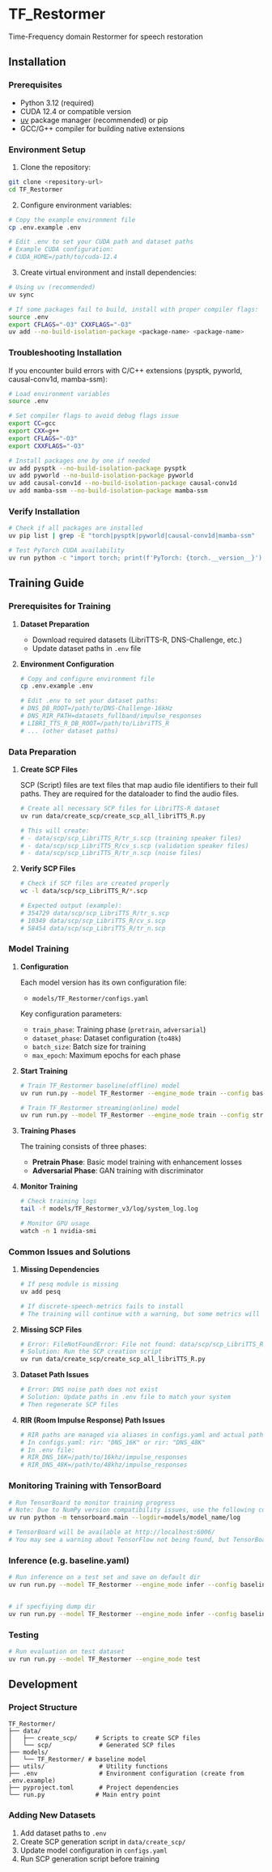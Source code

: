 # TF_Restormer

Time-Frequency domain Restormer for speech restoration

## Installation

### Prerequisites
- Python 3.12 (required)
- CUDA 12.4 or compatible version
- [uv](https://docs.astral.sh/uv/) package manager (recommended) or pip
- GCC/G++ compiler for building native extensions

### Environment Setup

1. Clone the repository:
```bash
git clone <repository-url>
cd TF_Restormer
```

2. Configure environment variables:
```bash
# Copy the example environment file
cp .env.example .env

# Edit .env to set your CUDA path and dataset paths
# Example CUDA configuration:
# CUDA_HOME=/path/to/cuda-12.4
```

3. Create virtual environment and install dependencies:
```bash
# Using uv (recommended)
uv sync

# If some packages fail to build, install with proper compiler flags:
source .env
export CFLAGS="-O3" CXXFLAGS="-O3"
uv add --no-build-isolation-package <package-name> <package-name>
```

### Troubleshooting Installation

If you encounter build errors with C/C++ extensions (pysptk, pyworld, causal-conv1d, mamba-ssm):

```bash
# Load environment variables
source .env

# Set compiler flags to avoid debug flags issue
export CC=gcc
export CXX=g++
export CFLAGS="-O3"
export CXXFLAGS="-O3"

# Install packages one by one if needed
uv add pysptk --no-build-isolation-package pysptk
uv add pyworld --no-build-isolation-package pyworld
uv add causal-conv1d --no-build-isolation-package causal-conv1d
uv add mamba-ssm --no-build-isolation-package mamba-ssm
```

### Verify Installation

```bash
# Check if all packages are installed
uv pip list | grep -E "torch|pysptk|pyworld|causal-conv1d|mamba-ssm"

# Test PyTorch CUDA availability
uv run python -c "import torch; print(f'PyTorch: {torch.__version__}'); print(f'CUDA available: {torch.cuda.is_available()}')"
```

## Training Guide

### Prerequisites for Training

1. **Dataset Preparation**
   - Download required datasets (LibriTTS-R, DNS-Challenge, etc.)
   - Update dataset paths in `.env` file

2. **Environment Configuration**
   ```bash
   # Copy and configure environment file
   cp .env.example .env
   
   # Edit .env to set your dataset paths:
   # DNS_DB_ROOT=/path/to/DNS-Challenge-16kHz
   # DNS_RIR_PATH=datasets_fullband/impulse_responses
   # LIBRI_TTS_R_DB_ROOT=/path/to/LibriTTS_R
   # ... (other dataset paths)
   ```

### Data Preparation

1. **Create SCP Files**
   
   SCP (Script) files are text files that map audio file identifiers to their full paths. They are required for the dataloader to find the audio files.

   ```bash
   # Create all necessary SCP files for LibriTTS-R dataset
   uv run data/create_scp/create_scp_all_libriTTS_R.py
   
   # This will create:
   # - data/scp/scp_LibriTTS_R/tr_s.scp (training speaker files)
   # - data/scp/scp_LibriTTS_R/cv_s.scp (validation speaker files)  
   # - data/scp/scp_LibriTTS_R/tr_n.scp (noise files)
   ```

2. **Verify SCP Files**
   ```bash
   # Check if SCP files are created properly
   wc -l data/scp/scp_LibriTTS_R/*.scp
   
   # Expected output (example):
   # 354729 data/scp/scp_LibriTTS_R/tr_s.scp
   # 10349 data/scp/scp_LibriTTS_R/cv_s.scp
   # 58454 data/scp/scp_LibriTTS_R/tr_n.scp
   ```

### Model Training

1. **Configuration**
   
   Each model version has its own configuration file:
   - `models/TF_Restormer/configs.yaml`
   
   Key configuration parameters:
   - `train_phase`: Training phase (`pretrain`, `adversarial`)
   - `dataset_phase`: Dataset configuration (`to48k`)
   - `batch_size`: Batch size for training
   - `max_epoch`: Maximum epochs for each phase

2. **Start Training**
   ```bash
   # Train TF_Restormer baseline(offline) model
   uv run run.py --model TF_Restormer --engine_mode train --config baseline.yaml

   # Train TF_Restormer streaming(online) model
   uv run run.py --model TF_Restormer --engine_mode train --config streaming.yaml
   ```

3. **Training Phases**
   
   The training consists of three phases:
   - **Pretrain Phase**: Basic model training with enhancement losses
   - **Adversarial Phase**: GAN training with discriminator

4. **Monitor Training**
   ```bash
   # Check training logs
   tail -f models/TF_Restormer_v3/log/system_log.log
   
   # Monitor GPU usage
   watch -n 1 nvidia-smi
   ```

### Common Issues and Solutions

1. **Missing Dependencies**
   ```bash
   # If pesq module is missing
   uv add pesq
   
   # If discrete-speech-metrics fails to install
   # The training will continue with a warning, but some metrics will be disabled
   ```

2. **Missing SCP Files**
   ```bash
   # Error: FileNotFoundError: File not found: data/scp/scp_LibriTTS_R/tr_n.scp
   # Solution: Run the SCP creation script
   uv run data/create_scp/create_scp_all_libriTTS_R.py
   ```

3. **Dataset Path Issues**
   ```bash
   # Error: DNS noise path does not exist
   # Solution: Update paths in .env file to match your system
   # Then regenerate SCP files
   ```

4. **RIR (Room Impulse Response) Path Issues**
   ```bash
   # RIR paths are managed via aliases in configs.yaml and actual paths in .env:
   # In configs.yaml: rir: "DNS_16K" or rir: "DNS_48K"
   # In .env file: 
   # RIR_DNS_16K=/path/to/16khz/impulse_responses
   # RIR_DNS_48K=/path/to/48khz/impulse_responses
   ```

### Monitoring Training with TensorBoard

```bash
# Run TensorBoard to monitor training progress
# Note: Due to NumPy version compatibility issues, use the following command:
uv run python -m tensorboard.main --logdir=models/model_name/log

# TensorBoard will be available at http://localhost:6006/
# You may see a warning about TensorFlow not being found, but TensorBoard will still work
```

### Inference (e.g. baseline.yaml)

```bash
# Run inference on a test set and save on default dir
uv run run.py --model TF_Restormer --engine_mode infer --config baseline.yaml


# if specfiying dump dir
uv run run.py --model TF_Restormer --engine_mode infer --config baseline.yaml --dump_path /path/to/dump

```

### Testing

```bash
# Run evaluation on test dataset
uv run run.py --model TF_Restormer --engine_mode test
```

## Development

### Project Structure
```
TF_Restormer/
├── data/
│   ├── create_scp/     # Scripts to create SCP files
│   └── scp/             # Generated SCP files
├── models/
│   └── TF_Restormer/ # baseline model
├── utils/               # Utility functions
├── .env                 # Environment configuration (create from .env.example)
├── pyproject.toml       # Project dependencies
└── run.py              # Main entry point
```

### Adding New Datasets

1. Add dataset paths to `.env`
2. Create SCP generation script in `data/create_scp/`
3. Update model configuration in `configs.yaml`
4. Run SCP generation script before training
